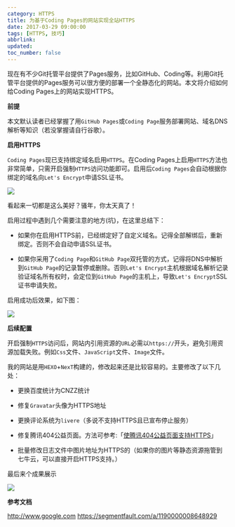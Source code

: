 ```yaml
---
category: HTTPS
title: 为基于Coding Pages的网站实现全站HTTPS
date: 2017-03-29 09:00:00
tags: [HTTPS, 技巧]
abbrlink:
updated:
toc_number: false
---
```


现在有不少Git托管平台提供了Pages服务，比如GitHub、Coding等。利用Git托管平台提供的Pages服务可以很方便的部署一个全静态化的网站。本文将介绍如何给Coding Pages上的网站实现HTTPS。

**前提**

本文默认读者已经掌握了用`GitHub Pages`或`Coding Page`服务部署网站、域名DNS解析等知识（若没掌握请自行谷歌）。

<!-- more -->

**启用HTTPS**

`Coding Pages`现已支持绑定域名启用`HTTPS`。在Coding Pages上启用`HTTPS`方法也非常简单，只需开启强制`HTTPS`访问功能即可。启用后`Coding Pages`会自动根据你绑定的域名向`Let's Encrypt`申请SSL证书。

![](https://www.hi-linux.com/img/linux/coding_page_01.png)


看起来一切都是这么美好？骚年，你太天真了！

启用过程中遇到几个需要注意的地方(坑)，在这里总结下：

- 如果你在启用HTTPS前，已经绑定好了自定义域名。记得全部解绑后，重新绑定。否则不会自动申请SSL证书。


- 如果你采用了`Coding Page`和`GitHub Page`双托管的方式，记得将DNS中解析到`GitHub Page`的记录暂停或删除。否则`Let's Encrypt`主机根据域名解析记录验证域名所有权时，会定位到`GitHub Page`的主机上，导致`Let's Encrypt`SSL证书申请失败。

启用成功后效果，如下图：

![](https://www.hi-linux.com/img/linux/coding_page_02.png)

**后续配置**

开启强制`HTTPS`访问后，网站内引用资源的`URL`必需以`https://`开头，避免引用资源加载失败。例如`Css`文件、`JavaScript`文件、`Image`文件。

我的网站是用`HEXO`+`NexT`构建的，修改起来还是比较容易的。主要修改了以下几处：

- 更换百度统计为CNZZ统计


- 修复`Gravatar`头像为HTTPS地址


- 更换评论系统为`livere`（多说不支持HTTPS且已宣布停止服务）


- 修复腾讯404公益页面。方法可参考:「[使腾讯404公益页面支持HTTPS](https://eason-yang.com/2016/08/06/set-tencent-lostchild-404-page-for-ssl/)」


- 批量修改日志文件中图片地址为HTTPS的（如果你的图片等静态资源拖管到七牛云，可以直接开启HTTPS支持。）

最后来个成果展示

![](https://www.hi-linux.com/img/linux/coding_page_03.png)

**参考文档**

http://www.google.com
https://segmentfault.com/a/1190000008648929
